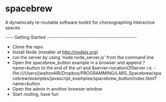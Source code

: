 spacebrew
=========

A dynamically re-routable software toolkit for choreographing interactive spaces.

---- Getting Started ---------------------------------------------
* Clone the repo
* Install Node (installer at <a href="http://nodejs.org/">http://nodejs.org</a>)
* run the server by using 'node node_server.js' from the command line 
* Open the spacebrew_button example in a browser and append ?name=button to the end of the url and &server=locationOfServer i.e. - file:///Users/jwaltonAIR/Dropbox/PROGRAMMING/LABS_Spacebrew/spacebrew/examples/javascript_examples/spacebrew_button/index.html?name=button
* Open the admin in another browser window
* Start routing, have fun

